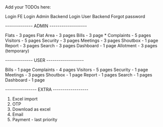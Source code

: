 Add your TODOs here:

Login FE 
Login Admin Backend
Login User Backend
Forgot password

--------------  ADMIN  -------------------

Flats - 3 pages
Flat Area - 3 pages
Bills - 3 page *
Complaints - 5 pages
Visitors - 5 pages
Security - 3 pages
Meetings - 3 pages
Shoutbox - 1 page
Report - 3 pages
Search - 3 pages
Dashboard - 1 page
Allotment - 3 pages (temporary)

--------------  USER  -------------------

Bills - 1 page 
Complaints - 4 pages
Visitors - 5 pages
Security - 1 page
Meetings - 3 pages
Shoutbox - 1 page
Report - 1 pages
Search - 1 pages
Dashboard - 1 page


---------------- EXTRA ------------------

1. Excel import
2. OTP
3. Download as excel 
4. Email 
5. Payment - last priority

